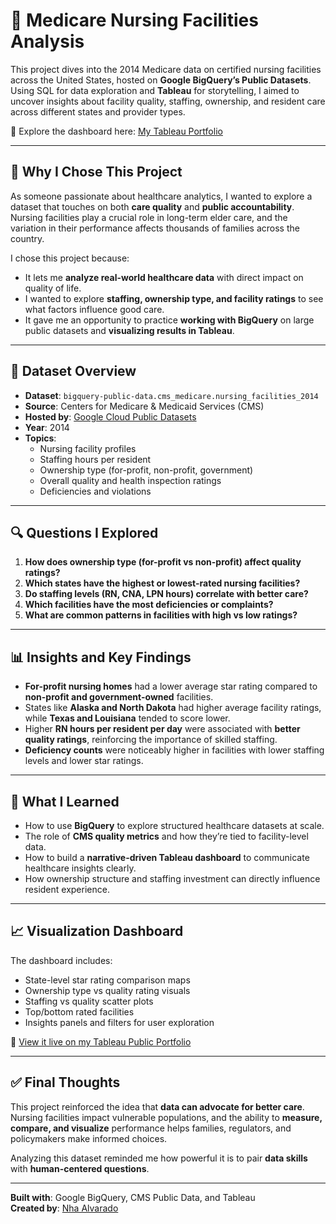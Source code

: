 # 🏡 Medicare Nursing Facilities Analysis

This project dives into the 2014 Medicare data on certified nursing facilities across the United States, hosted on **Google BigQuery’s Public Datasets**. Using SQL for data exploration and **Tableau** for storytelling, I aimed to uncover insights about facility quality, staffing, ownership, and resident care across different states and provider types.

🔗 Explore the dashboard here: [My Tableau Portfolio](https://public.tableau.com/app/profile/nha.alvarado/vizzes)

---

## 📌 Why I Chose This Project

As someone passionate about healthcare analytics, I wanted to explore a dataset that touches on both **care quality** and **public accountability**. Nursing facilities play a crucial role in long-term elder care, and the variation in their performance affects thousands of families across the country.

I chose this project because:

- It lets me **analyze real-world healthcare data** with direct impact on quality of life.
- I wanted to explore **staffing, ownership type, and facility ratings** to see what factors influence good care.
- It gave me an opportunity to practice **working with BigQuery** on large public datasets and **visualizing results in Tableau**.

---

## 🧾 Dataset Overview

- **Dataset**: `bigquery-public-data.cms_medicare.nursing_facilities_2014`
- **Source**: Centers for Medicare & Medicaid Services (CMS)
- **Hosted by**: [Google Cloud Public Datasets](https://cloud.google.com/public-datasets)
- **Year**: 2014
- **Topics**:
  - Nursing facility profiles
  - Staffing hours per resident
  - Ownership type (for-profit, non-profit, government)
  - Overall quality and health inspection ratings
  - Deficiencies and violations

---

## 🔍 Questions I Explored

1. **How does ownership type (for-profit vs non-profit) affect quality ratings?**
2. **Which states have the highest or lowest-rated nursing facilities?**
3. **Do staffing levels (RN, CNA, LPN hours) correlate with better care?**
4. **Which facilities have the most deficiencies or complaints?**
5. **What are common patterns in facilities with high vs low ratings?**

---

## 📊 Insights and Key Findings

- **For-profit nursing homes** had a lower average star rating compared to **non-profit and government-owned** facilities.
- States like **Alaska and North Dakota** had higher average facility ratings, while **Texas and Louisiana** tended to score lower.
- Higher **RN hours per resident per day** were associated with **better quality ratings**, reinforcing the importance of skilled staffing.
- **Deficiency counts** were noticeably higher in facilities with lower staffing levels and lower star ratings.

---

## 🧠 What I Learned

- How to use **BigQuery** to explore structured healthcare datasets at scale.
- The role of **CMS quality metrics** and how they’re tied to facility-level data.
- How to build a **narrative-driven Tableau dashboard** to communicate healthcare insights clearly.
- How ownership structure and staffing investment can directly influence resident experience.

---

## 📈 Visualization Dashboard

The dashboard includes:

- State-level star rating comparison maps
- Ownership type vs quality rating visuals
- Staffing vs quality scatter plots
- Top/bottom rated facilities
- Insights panels and filters for user exploration

🔗 [View it live on my Tableau Public Portfolio](https://public.tableau.com/app/profile/nha.alvarado/vizzes)

---

## ✅ Final Thoughts

This project reinforced the idea that **data can advocate for better care**. Nursing facilities impact vulnerable populations, and the ability to **measure, compare, and visualize** performance helps families, regulators, and policymakers make informed choices.

Analyzing this dataset reminded me how powerful it is to pair **data skills** with **human-centered questions**.

---

**Built with**: Google BigQuery, CMS Public Data, and Tableau  
**Created by**: [Nha Alvarado](https://public.tableau.com/app/profile/nha.alvarado/vizzes)

